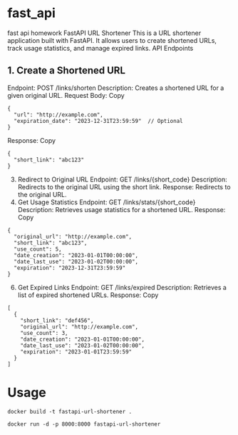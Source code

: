 # fast_api
fast api homework
FastAPI URL Shortener
This is a URL shortener application built with FastAPI. It allows users to create shortened URLs, track usage statistics, and manage expired links.
API Endpoints
## 1. Create a Shortened URL
Endpoint: POST /links/shorten
Description: Creates a shortened URL for a given original URL.
Request Body:
Copy
```
{
  "url": "http://example.com",
  "expiration_date": "2023-12-31T23:59:59"  // Optional
}
```
Response:
Copy
```
{
  "short_link": "abc123"
}
```
3. Redirect to Original URL
Endpoint: GET /links/{short_code}
Description: Redirects to the original URL using the short link.
Response: Redirects to the original URL.
4. Get Usage Statistics
Endpoint: GET /links/stats/{short_code}
Description: Retrieves usage statistics for a shortened URL.
Response:
Copy
```
{
  "original_url": "http://example.com",
  "short_link": "abc123",
  "use_count": 5,
  "date_creation": "2023-01-01T00:00:00",
  "date_last_use": "2023-01-02T00:00:00",
  "expiration": "2023-12-31T23:59:59"
}
```
6. Get Expired Links
Endpoint: GET /links/expired
Description: Retrieves a list of expired shortened URLs.
Response:
Copy
```
[
  {
    "short_link": "def456",
    "original_url": "http://example.com",
    "use_count": 3,
    "date_creation": "2023-01-01T00:00:00",
    "date_last_use": "2023-01-02T00:00:00",
    "expiration": "2023-01-01T23:59:59"
  }
]
```
# Usage
```
docker build -t fastapi-url-shortener .

docker run -d -p 8000:8000 fastapi-url-shortener
```